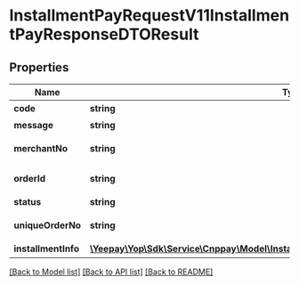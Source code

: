 # InstallmentPayRequestV11InstallmentPayResponseDTOResult

## Properties
Name | Type | Description | Notes
------------ | ------------- | ------------- | -------------
**code** | **string** | 返回码 | [optional] 
**message** | **string** | 返回信息 | [optional] 
**merchantNo** | **string** | 收款商户商编 | [optional] 
**orderId** | **string** | 商户收款请求号 | [optional] 
**status** | **string** | 订单状态 | [optional] 
**uniqueOrderNo** | **string** | 易宝收款订单号 | [optional] 
**installmentInfo** | [**\Yeepay\Yop\Sdk\Service\Cnppay\Model\InstallmentPayRequestV11InstallmentApiInfoResult**](InstallmentPayRequestV11InstallmentApiInfoResult.md) | 分期信息 | [optional] 

[[Back to Model list]](../README.md#documentation-for-models) [[Back to API list]](../README.md#documentation-for-api-endpoints) [[Back to README]](../README.md)


